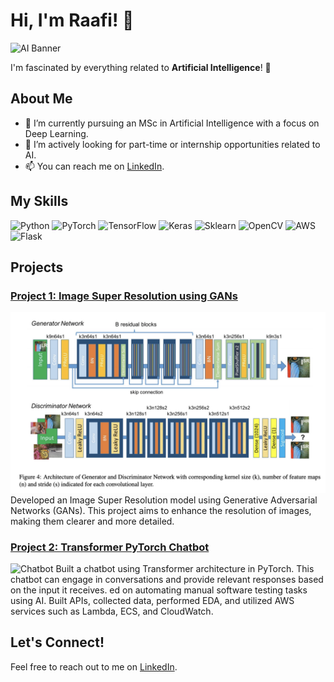 # Hi, I'm Raafi! 👋

![AI Banner](https://media.giphy.com/media/26ufdipQqU2lhNA4g/giphy.gif)

I'm fascinated by everything related to **Artificial Intelligence**! 🤖

## About Me

- 🌱 I’m currently pursuing an MSc in Artificial Intelligence with a focus on Deep Learning.
- 💞️ I’m actively looking for part-time or internship opportunities related to AI.
- 📫 You can reach me on [LinkedIn](https://www.linkedin.com/in/rafiahmed-patel-bb2954202/).

## My Skills
![Python](https://img.shields.io/badge/Python-3776AB?style=for-the-badge&logo=python&logoColor=white)
![PyTorch](https://img.shields.io/badge/PyTorch-EE4C2C?style=for-the-badge&logo=pytorch&logoColor=white)
![TensorFlow](https://img.shields.io/badge/TensorFlow-FF6F00?style=for-the-badge&logo=tensorflow&logoColor=white)
![Keras](https://img.shields.io/badge/Keras-D00000?style=for-the-badge&logo=keras&logoColor=white)
![Sklearn](https://img.shields.io/badge/Sklearn-F7931E?style=for-the-badge&logo=scikit-learn&logoColor=white)
![OpenCV](https://img.shields.io/badge/OpenCV-5C3EE8?style=for-the-badge&logo=opencv&logoColor=white)
![AWS](https://img.shields.io/badge/AWS-232F3E?style=for-the-badge&logo=amazon-aws&logoColor=white)
![Flask](https://img.shields.io/badge/Flask-000000?style=for-the-badge&logo=flask&logoColor=white)

## Projects

### [Project 1: Image Super Resolution using GANs](https://github.com/rafipatel/Image-Super-Resolution-using-GANs)
![Image Super Resolution](https://github.com/rafipatel/Image-Super-Resolution-using-GANs/raw/main/architecture.jpg)
Developed an Image Super Resolution model using Generative Adversarial Networks (GANs). This project aims to enhance the resolution of images, making them clearer and more detailed.

### [Project 2: Transformer PyTorch Chatbot](https://github.com/rafipatel/transformer-pytorch-chatbot)
![Chatbot](https://media.giphy.com/media/26BRzUSmjYhqsW3tC/giphy.gif)
Built a chatbot using Transformer architecture in PyTorch. This chatbot can engage in conversations and provide relevant responses based on the input it receives.
ed on automating manual software testing tasks using AI. Built APIs, collected data, performed EDA, and utilized AWS services such as Lambda, ECS, and CloudWatch.

<!---
rafipatel/rafipatel is a ✨ special ✨ repository because its `README.md` (this file) appears on your GitHub profile.
You can click the Preview link to take a look at your changes.
--->

## Let's Connect!
Feel free to reach out to me on [LinkedIn](https://www.linkedin.com/in/rafiahmed-patel-bb2954202/).
